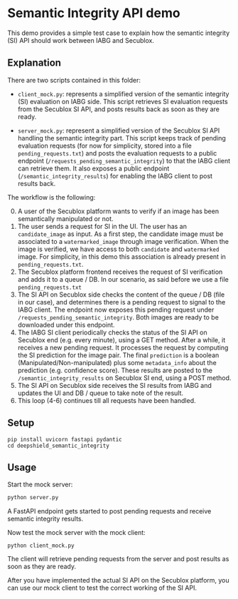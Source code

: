 # Semantic Integrity API demo

This demo provides a simple test case to explain how the semantic integrity (SI) API should work between IABG and Secublox.


## Explanation 


There are two scripts contained in this folder:

* `client_mock.py`: represents a simplified version of the semantic integrity (SI) evaluation on IABG side. 
This script retrieves SI evaluation requests from the Secublox SI API, and posts results back as soon as they are ready.

* `server_mock.py`: represent a simplified version of the Secublox SI API handling the semantic integrity part.
This script keeps track of pending evaluation requests (for now for simplicity, stored into a file `pending_requests.txt`) 
and posts the evaluation requests to a public endpoint (`/requests_pending_semantic_integrity`) to that the IABG client
can retrieve them. It also exposes a public endpoint (`/semantic_integrity_results`) for enabling 
the IABG client to post results back.


The workflow is the following:

0) A user of the Secublox platform wants to verify if an image has been semantically manipulated or not. 
1) The user sends a request for SI in the UI. The user has an `candidate_image` as input. As a first step, the candidate image must be associated to a `watermarked_image` through image verification. When the image is verified, we have access to both 
`candidate` and `watermarked` image. For simplicity, in this demo this association is already present in `pending_requests.txt`.
2) The Secublox platform frontend receives the request of SI verification and adds it to a queue / DB. In our scenario, as said before we use a file
`pending_requests.txt`
3) The SI API on Secublox side checks the content of the queue / DB (file in our case), and determines there is a pending request to signal
to the IABG client. The endpoint now exposes this pending request under `/requests_pending_semantic_integrity`. Both images are ready to be downloaded under this endpoint.
4) The IABG SI client periodically checks the status of the SI API on Secublox end (e.g. every minute), using a GET method. 
After a while, it receives a new pending request. It processes the request by computing the SI 
prediction for the image pair. The final `prediction` is a boolean (Manipulated/Non-manipulated) plus some `metadata_info` about the prediction (e.g. confidence score). These results are posted to the `/semantic_integrity_results` on Secublox SI end, using a POST method.
5) The SI API on Secublox side receives the SI results from IABG and updates the UI  and DB / queue to take note of the result.
6) This loop (4-6) continues till all requests have been handled.

## Setup 

```
pip install uvicorn fastapi pydantic
cd deepshield_semantic_integrity
```


## Usage

Start the mock server:

```bash
python server.py
```

A FastAPI endpoint gets started to post pending requests and receive semantic integrity results.


Now test the mock server with the mock client:

```
python client_mock.py
```

The client will retrieve pending requests from the server and post results as soon as they are ready.

After you have implemented the actual SI API on the Secublox platform, you can use our mock client 
to test the correct working of the SI API.